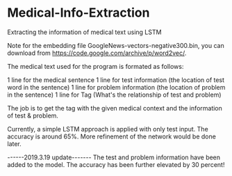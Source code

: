 # Medical-Info-Extraction
Extracting the information of medical text using LSTM

Note for the embedding file GoogleNews-vectors-negative300.bin, you can download from https://code.google.com/archive/p/word2vec/.

The medical text used for the program is formated as follows:

1 line for the medical sentence
1 line for test information (the location of test word in the sentence)
1 line for problem information (the location of problem in the sentence)
1 line for Tag (What's the relationship of test and problem)

The job is to get the tag with the given medical context and the information of test & problem.

Currently, a simple LSTM approach is applied with only test input. The accuracy is around 65%. More refinement of the network would be done later.

------2019.3.19 update-------
The test and problem information have been added to the model. The accuracy has been further elevated by 30 percent!
